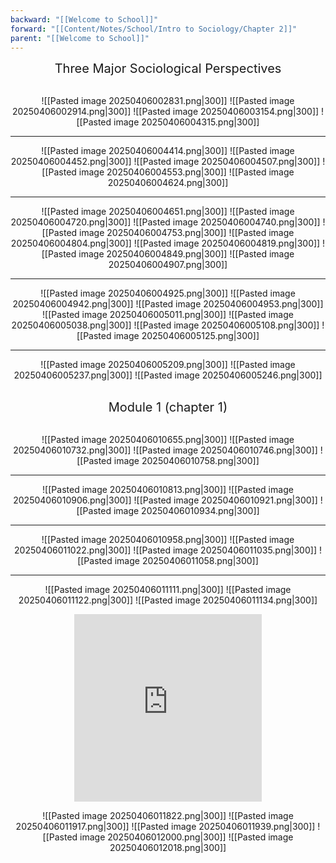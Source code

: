 ```yaml
---
backward: "[[Welcome to School]]"
forward: "[[Content/Notes/School/Intro to Sociology/Chapter 2]]"
parent: "[[Welcome to School]]"
---
```

<center>
	<a style="text-decoration: none; font-size: 20;" href="https://prezi.com/qkammtyvpcwp/the-three-major-sociologcal-perspectives/?utm_campaign=share&utm_medium=copy">Three Major Sociological Perspectives</a>
	<br>
	</br>

![[Pasted image 20250406002831.png|300]]
![[Pasted image 20250406002914.png|300]]
![[Pasted image 20250406003154.png|300]]
![[Pasted image 20250406004315.png|300]]

---

![[Pasted image 20250406004414.png|300]]
![[Pasted image 20250406004452.png|300]]
![[Pasted image 20250406004507.png|300]]
![[Pasted image 20250406004553.png|300]]
![[Pasted image 20250406004624.png|300]]

---

![[Pasted image 20250406004651.png|300]]
![[Pasted image 20250406004720.png|300]]
![[Pasted image 20250406004740.png|300]]
![[Pasted image 20250406004753.png|300]]
![[Pasted image 20250406004804.png|300]]
![[Pasted image 20250406004819.png|300]]
![[Pasted image 20250406004849.png|300]]
![[Pasted image 20250406004907.png|300]]

---

![[Pasted image 20250406004925.png|300]]
![[Pasted image 20250406004942.png|300]]
![[Pasted image 20250406004953.png|300]]
![[Pasted image 20250406005011.png|300]]
![[Pasted image 20250406005038.png|300]]
![[Pasted image 20250406005108.png|300]]
![[Pasted image 20250406005125.png|300]]

---

![[Pasted image 20250406005209.png|300]]
![[Pasted image 20250406005237.png|300]]
![[Pasted image 20250406005246.png|300]]

<center>
	<br>
	<a style="text-decoration: none; font-size: 20;" href="https://prezi.com/p/qglbujewugrs/copy-of-module-1-chapter-1/?present=1">Module 1 (chapter 1)</a>
	<br>
	</br>

![[Pasted image 20250406010655.png|300]]
![[Pasted image 20250406010732.png|300]]
![[Pasted image 20250406010746.png|300]]
![[Pasted image 20250406010758.png|300]]

---

![[Pasted image 20250406010813.png|300]]
![[Pasted image 20250406010906.png|300]]
![[Pasted image 20250406010921.png|300]]
![[Pasted image 20250406010934.png|300]]

---

![[Pasted image 20250406010958.png|300]]
![[Pasted image 20250406011022.png|300]]
![[Pasted image 20250406011035.png|300]]
![[Pasted image 20250406011058.png|300]]

---

![[Pasted image 20250406011111.png|300]]
![[Pasted image 20250406011122.png|300]]
![[Pasted image 20250406011134.png|300]]

<iframe width="300" height="300" src="https://www.youtube.com/embed/qaBdgEp8EEg?si=Kf3UqrErtksuu5De" title="YouTube video player" frameborder="0" allow="accelerometer; autoplay; clipboard-write; encrypted-media; gyroscope; picture-in-picture; web-share" referrerpolicy="strict-origin-when-cross-origin" allowfullscreen></iframe>

![[Pasted image 20250406011822.png|300]]
![[Pasted image 20250406011917.png|300]]
![[Pasted image 20250406011939.png|300]]
![[Pasted image 20250406012000.png|300]]
![[Pasted image 20250406012018.png|300]]

